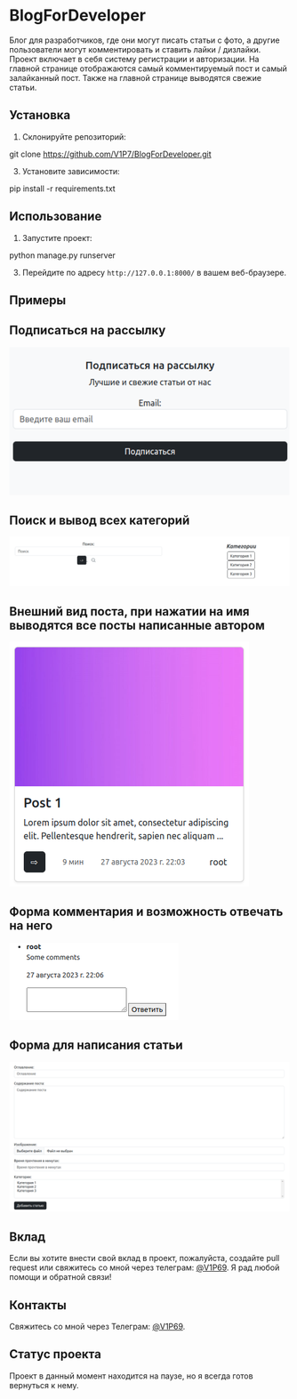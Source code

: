 # BlogForDeveloper

Блог для разработчиков, где они могут писать статьи с фото, а другие пользователи могут комментировать и ставить лайки / дизлайки. Проект включает в себя систему регистрации и авторизации. На главной странице отображаются самый комментируемый пост и самый залайканный пост. Также на главной странице выводятся свежие статьи.

## Установка

1. Склонируйте репозиторий:
   
git clone https://github.com/V1P7/BlogForDeveloper.git

3. Установите зависимости:
   
pip install -r requirements.txt

## Использование

1. Запустите проект:
   
python manage.py runserver

3. Перейдите по адресу `http://127.0.0.1:8000/` в вашем веб-браузере.

## Примеры
## Подписаться на рассылку
![Подписаться на рассылку](https://github.com/V1P7/BlogForDeveloper/blob/main/media/media/2023/1.png)
## Поиск и вывод всех категорий
![Поиск и вывод всех категорий](https://github.com/V1P7/BlogForDeveloper/blob/main/media/media/2023/2.png)
## Внешний вид поста, при нажатии на имя выводятся все посты написанные автором
![Внешний вид поста, при нажатии на имя выводятся все посты написанные автором](https://github.com/V1P7/BlogForDeveloper/blob/main/media/media/2023/3.png)
## Форма комментария и возможность отвечать на него
![Форма комментария и возможность отвечать на него](https://github.com/V1P7/BlogForDeveloper/blob/main/media/media/2023/4.png)
## Форма для написания статьи
![Форма для написания статьи](https://github.com/V1P7/BlogForDeveloper/blob/main/media/media/2023/5.png)


## Вклад

Если вы хотите внести свой вклад в проект, пожалуйста, создайте pull request или свяжитесь со мной через телеграм: [@V1P69](https://t.me/V1P69). Я рад любой помощи и обратной связи!

## Контакты

Свяжитесь со мной через Телеграм: [@V1P69](https://t.me/V1P69).

## Статус проекта

Проект в данный момент находится на паузе, но я всегда готов вернуться к нему.
